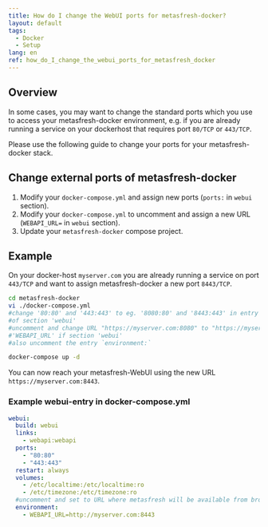 ```yaml
---
title: How do I change the WebUI ports for metasfresh-docker?
layout: default
tags:  
  - Docker
  - Setup
lang: en
ref: how_do_I_change_the_webui_ports_for_metasfresh_docker
---
```


## Overview
In some cases, you may want to change the standard ports which you use to access your metasfresh-docker environment, e.g. if you are already running a service on your dockerhost that requires port `80/TCP` or `443/TCP`.

Please use the following guide to change your ports for your metasfresh-docker stack.

## Change external ports of metasfresh-docker
1. Modify your `docker-compose.yml` and assign new ports (`ports:` in `webui` section).
1. Modify your `docker-compose.yml` to uncomment and assign a new URL (`WEBAPI_URL=` in `webui` section).
1. Update your `metasfresh-docker` compose project.


## Example

On your docker-host `myserver.com` you are already running a service on port `443/TCP` and want to assign metasfresh-docker a new port `8443/TCP`.


```bash
cd metasfresh-docker
vi ./docker-compose.yml
#change '80:80' and '443:443' to eg. '8080:80' and '8443:443' in entry 'ports:'
#of section 'webui'
#uncomment and change URL "https://myserver.com:8080" to "https://myserver.com:8443" in entry
#'WEBAPI_URL' if section 'webui'
#also uncomment the entry `environment:`

docker-compose up -d
```
You can now reach your metasfresh-WebUI using the new URL `https://myserver.com:8443`.

### Example webui-entry in docker-compose.yml
```yml
webui:
  build: webui
  links:
    - webapi:webapi
  ports:
    - "80:80"
    - "443:443"
  restart: always
  volumes:
    - /etc/localtime:/etc/localtime:ro
    - /etc/timezone:/etc/timezone:ro
  #uncomment and set to URL where metasfresh will be available from browsers
  environment:
    - WEBAPI_URL=http://myserver.com:8443
```
